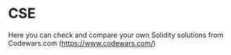 # CSE
Here you can check and compare your own Solidity solutions from Сodewars.com (https://www.codewars.com/)
